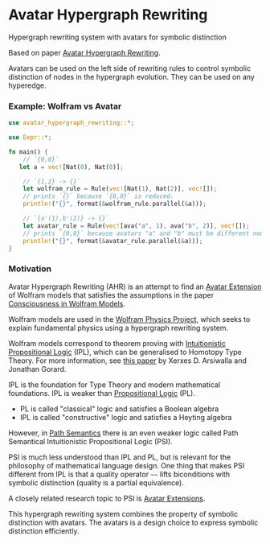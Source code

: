 # Avatar Hypergraph Rewriting
Hypergraph rewriting system with avatars for symbolic distinction

Based on paper [Avatar Hypergraph Rewriting](https://github.com/advancedresearch/path_semantics/blob/master/papers-wip2/avatar-hypergraph-rewriting.pdf).

Avatars can be used on the left side of rewriting rules to control
symbolic distinction of nodes in the hypergraph evolution.
They can be used on any hyperedge.

### Example: Wolfram vs Avatar

```rust
use avatar_hypergraph_rewriting::*;

use Expr::*;

fn main() {
    // `{0,0}`
   let a = vec![Nat(0), Nat(0)];

    // `{1,2} -> {}`
    let wolfram_rule = Rule(vec![Nat(1), Nat(2)], vec![]);
    // prints `{}` because `{0,0}` is reduced.
    println!("{}", format(&wolfram_rule.parallel(&a)));

    // `{a'(1),b'(2)} -> {}`
    let avatar_rule = Rule(vec![ava("a", 1), ava("b", 2)], vec![]);
    // prints `{0,0}` because avatars "a" and "b" must be different nodes.
    println!("{}", format(&avatar_rule.parallel(&a)));
}
```

### Motivation

Avatar Hypergraph Rewriting (AHR) is an attempt to find an
[Avatar Extension](https://advancedresearch.github.io/avatar-extensions/summary.html)
of Wolfram models that satisfies the assumptions in the paper
[Consciousness in Wolfram Models](https://github.com/advancedresearch/path_semantics/blob/master/papers-wip2/consciousness-in-wolfram-models.pdf).

Wolfram models are used in the [Wolfram Physics Project](https://wolframphysics.org/),
which seeks to explain fundamental physics
using a hypergraph rewriting system.

Wolfram models correspond to theorem proving with
[Intuitionistic Propositional Logic](https://en.wikipedia.org/wiki/Intuitionistic_logic) (IPL),
which can be generalised to Homotopy Type Theory.
For more information, see [this paper](https://arxiv.org/abs/2111.03460) by
Xerxes D. Arsiwalla and Jonathan Gorard.

IPL is the foundation for Type Theory and modern mathematical foundations.
IPL is weaker than
[Propositional Logic](https://en.wikipedia.org/wiki/Propositional_calculus) (PL).

- PL is called "classical" logic and satisfies a Boolean algebra
- IPL is called "constructive" logic and satisfies a Heyting algebra

However, in [Path Semantics](https://github.com/advancedresearch/path_semantics)
there is an even weaker logic called Path Semantical Intuitionistic Propositional Logic (PSI).

PSI is much less understood than IPL and PL,
but is relevant for the philosophy of mathematical language design.
One thing that makes PSI different from IPL is that a quality operator `~~`
lifts biconditions with symbolic distinction (quality is a partial equivalence).

A closely related research topic to PSI is
[Avatar Extensions](https://advancedresearch.github.io/avatar-extensions/summary.html).

This hypergraph rewriting system combines the property of symbolic distinction with avatars.
The avatars is a design choice to express symbolic distinction efficiently.
